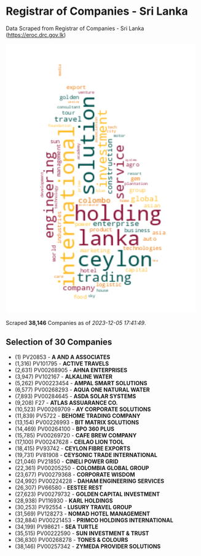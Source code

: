 # Registrar of Companies - Sri Lanka

Data Scraped from Registrar of Companies - Sri Lanka (https://eroc.drc.gov.lk)

![word-cloud](data/word_cloud.png)

Scraped **38,146** Companies as of *2023-12-05 17:41:49*.


## Selection of 30 Companies

* (1) PV20853 - **A AND A ASSOCIATES**
* (1,316) PV101795 - **ACTIVE TRAVELS**
* (2,631) PV00268905 - **AHNA ENTERPRISES**
* (3,947) PV102167 - **ALKALINE WATER**
* (5,262) PV00223454 - **AMPAL SMART SOLUTIONS**
* (6,577) PV00268293 - **AQUA ONE NATURAL WATER**
* (7,893) PV00284645 - **ASDA SOLAR SYSTEMS**
* (9,208) F27 - **ATLAS ASSUARANCE CO.**
* (10,523) PV00269709 - **AY CORPORATE SOLUTIONS**
* (11,839) PV5722 - **BEHOME TRADING COMPANY**
* (13,154) PV00226993 - **BIT MATRIX SOLUTIONS**
* (14,469) PV00264100 - **BPO 360 PLUS**
* (15,785) PV00269720 - **CAFE BREW COMPANY**
* (17,100) PV00247628 - **CEILAO LION TOOL**
* (18,415) PV93742 - **CEYLON FIBRE EXPORTS**
* (19,731) PV81908 - **CEYSONIC TRADE INTERNATIONAL**
* (21,046) PV21850 - **CINELI POWER GRID**
* (22,361) PV00205250 - **COLOMBIA GLOBAL GROUP**
* (23,677) PV00279368 - **CORPORATE WISDOM**
* (24,992) PV00224228 - **DAHAM ENGINEERING SERVICES**
* (26,307) PV66580 - **EESTEE REST**
* (27,623) PV00279732 - **GOLDEN CAPITAL INVESTMENT**
* (28,938) PV116930 - **KARL HOLDINGS**
* (30,253) PV92554 - **LUSURY TRAVEL GROUP**
* (31,569) PV128273 - **NOMAD HOTEL MANAGEMENT**
* (32,884) PV00221453 - **PRIMCO HOLDINGS INTERNATIONAL**
* (34,199) PV98621 - **SEA TURTLE**
* (35,515) PV00222590 - **SUN INVESTMENT & TRUST**
* (36,830) PV00268278 - **TONES & COLOURS**
* (38,146) PV00257342 - **ZYMEDA PROVIDER SOLUTIONS**